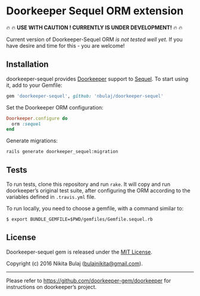 # Doorkeeper Sequel ORM extension

:fire: :fire: **USE WITH CAUTION ! CURRENTLY IS UNDER DEVELOPMENT!** :fire: :fire:

Current version of Doorkeeper-Sequel ORM _is not tested well yet_. If you have desire and time for this - you are welcome!

## Installation

doorkeeper-sequel provides [Doorkeeper](https://github.com/doorkeeper-gem/doorkeeper) support to [Sequel](https://github.com/jeremyevans/sequel).
To start using it, add to your Gemfile:

``` ruby
gem 'doorkeeper-sequel', github: 'nbulaj/doorkeeper-sequel'
```

Set the Doorkeeper ORM configuration:

``` ruby
Doorkeeper.configure do
  orm :sequel
end
```

Generate migrations:

```
rails generate doorkeeper_sequel:migration
```

## Tests

To run tests, clone this repository and run `rake`. It will copy and run
doorkeeper’s original test suite, after configuring the ORM according to the
variables defined in `.travis.yml` file.

To run locally, you need to choose a gemfile, with a command similar to:

```
$ export BUNDLE_GEMFILE=$PWD/gemfiles/Gemfile.sequel.rb
```

## License

Doorkeeper-sequel gem is released under the [MIT License](http://www.opensource.org/licenses/MIT).

Copyright (c) 2016 Nikita Bulaj (bulajnikita@gmail.com).

---

Please refer to https://github.com/doorkeeper-gem/doorkeeper for instructions on
doorkeeper’s project.
